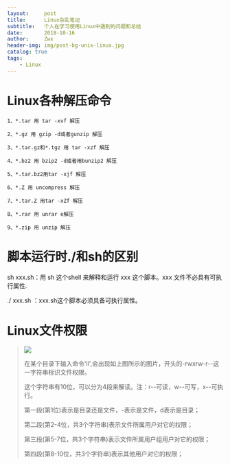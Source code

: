 ```yaml
---
layout:     post
title:      Linux杂乱笔记
subtitle:   个人在学习使用Linux中遇到的问题和总结
date:       2018-10-16
author:     Zwx
header-img: img/post-bg-unix-linux.jpg
catalog: true
tags:
    - Linux
---
```


# Linux各种解压命令
```
1、*.tar 用 tar -xvf 解压

2、*.gz 用 gzip -d或者gunzip 解压

3、*.tar.gz和*.tgz 用 tar -xzf 解压

4、*.bz2 用 bzip2 -d或者用bunzip2 解压

5、*.tar.bz2用tar -xjf 解压

6、*.Z 用 uncompress 解压

7、*.tar.Z 用tar -xZf 解压

8、*.rar 用 unrar e解压

9、*.zip 用 unzip 解压
```

# 脚本运行时./和sh的区别
sh  xxx.sh：用 sh 这个shell  来解释和运行 xxx 这个脚本。xxx 文件不必具有可执行属性.

./ xxx.sh ：xxx.sh这个脚本必须具备可执行属性。

# Linux文件权限
>
>![](http://pgoj9ayje.bkt.clouddn.com/linuxsh.png)
>
>在某个目录下输入命令'll',会出现如上图所示的图片，开头的-rwxrw-r--这一字符串标识文件权限。
>
>这个字符串有10位，可以分为4段来解读。注：r--可读，w--可写，x--可执行。
>
>第一段(第1位)表示是目录还是文件，-表示是文件，d表示是目录；
>
>第二段(第2-4位，共3个字符串)表示文件所属用户对它的权限；
>
>第三段(第5-7位，共3个字符串)表示文件所属用户组用户对它的权限；
> 
>第四段(第8-10位，共3个字符串)表示其他用户对它的权限；

